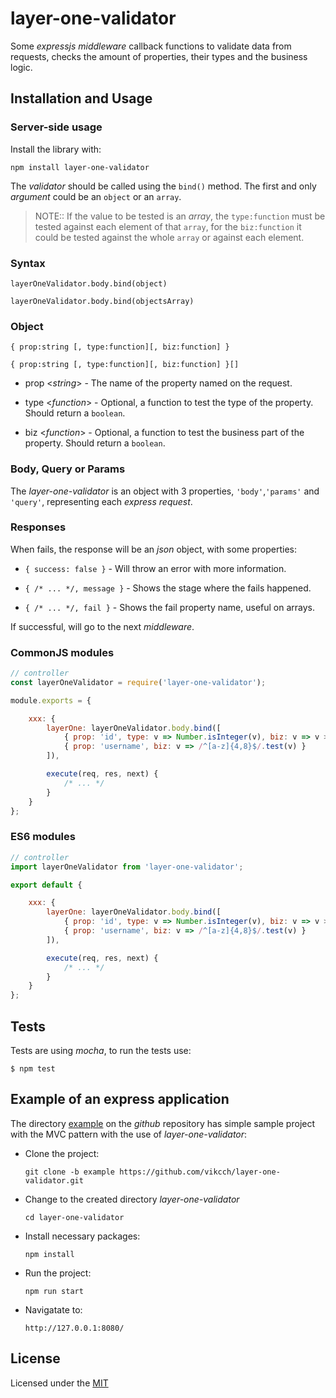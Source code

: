 # layer-one-validator

Some _expressjs middleware_ callback functions to validate data from requests, checks the amount of properties, their types and the business logic.

## Installation and Usage

### Server-side usage

Install the library with: 

`npm install layer-one-validator`

The _validator_ should be called using the `bind()` method. The first and only _argument_ could be an `object` or an `array`.

> NOTE:: If the value to be tested is an _array_, the `type:function` must be tested against each element of that `array`, for the `biz:function` it could be tested against the whole `array` or against each element.

### Syntax

`layerOneValidator.body.bind(object)`

`layerOneValidator.body.bind(objectsArray)`

### Object

`{ prop:string [, type:function][, biz:function] }`

`{ prop:string [, type:function][, biz:function] }[]`

* prop <_string_> - The name of the property named on the request.

* type <_function_> - Optional, a function to test the type of the property. Should return a `boolean`.

* biz <_function_> - Optional, a function to test the business part of the property.
Should return a `boolean`.

### Body, Query or Params

The _layer-one-validator_ is an object with 3 properties, `'body'`,`'params'` and `'query'`, representing each _express request_.

### Responses

When fails, the response will be an _json_ object, with some properties:

* `{ success: false }` - Will throw an error with more information.

* `{ /* ... */, message }` - Shows the stage where the fails happened.

* `{ /* ... */, fail }` - Shows the fail property name, useful on arrays.

If successful, will go to the next _middleware_.

### CommonJS modules

```js
// controller
const layerOneValidator = require('layer-one-validator');

module.exports = {

    xxx: {
        layerOne: layerOneValidator.body.bind([
            { prop: 'id', type: v => Number.isInteger(v), biz: v => v > 0 },
            { prop: 'username', biz: v => /^[a-z]{4,8}$/.test(v) }
        ]),

        execute(req, res, next) {
            /* ... */
        }
    }
};
```

### ES6 modules

```js
// controller
import layerOneValidator from 'layer-one-validator';

export default {

    xxx: {
        layerOne: layerOneValidator.body.bind([
            { prop: 'id', type: v => Number.isInteger(v), biz: v => v > 0 },
            { prop: 'username', biz: v => /^[a-z]{4,8}$/.test(v) }
        ]),

        execute(req, res, next) {
            /* ... */
        }
    }
};
```

## Tests

Tests are using _mocha_, to run the tests use:

`$ npm test`

## Example of an express application

The directory [example](https://github.com/vikcch/layer-one-validator/tree/master/example) on the _github_ repository has simple sample project with the MVC pattern with the use of _layer-one-validator_:

* Clone the project:

    `git clone -b example https://github.com/vikcch/layer-one-validator.git`

* Change to the created directory _layer-one-validator_

    `cd layer-one-validator`

* Install necessary packages:

    `npm install`

* Run the project:

    `npm run start`

* Navigatate to:

    `http://127.0.0.1:8080/`

## License

Licensed under the [MIT](./LICENSE)
